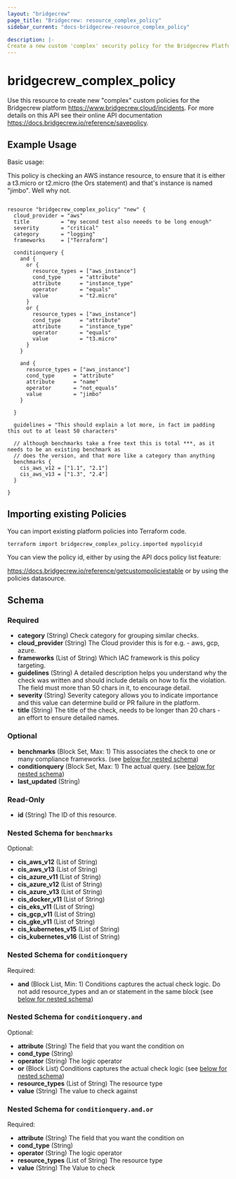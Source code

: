```yaml
---
layout: "bridgecrew"
page_title: "Bridgecrew: resource_complex_policy"
sidebar_current: "docs-bridgecrew-resource_complex_policy"

description: |-
Create a new custom 'complex' security policy for the Bridgecrew Platform
---
```


# bridgecrew_complex_policy

Use this resource to create new "complex" custom policies for the Bridgecrew platform <https://www.bridgecrew.cloud/incidents>.
For more details on this API see their online API documentation <https://docs.bridgecrew.io/reference/savepolicy>.





## Example Usage

Basic usage:

This policy is checking an AWS instance resource, to ensure that it is either a t3.micro or t2.micro (the Ors statement)
and that's instance is named "jimbo". Well why not.

```hcl

resource "bridgecrew_complex_policy" "new" {
  cloud_provider = "aws"
  title          = "my second test also neeeds to be long enough"
  severity       = "critical"
  category       = "logging"
  frameworks     = ["Terraform"]

  conditionquery {
    and {
      or {
        resource_types = ["aws_instance"]
        cond_type      = "attribute"
        attribute      = "instance_type"
        operator       = "equals"
        value          = "t2.micro"
      }
      or {
        resource_types = ["aws_instance"]
        cond_type      = "attribute"
        attribute      = "instance_type"
        operator       = "equals"
        value          = "t3.micro"
      }
    }

    and {
      resource_types = ["aws_instance"]
      cond_type      = "attribute"
      attribute      = "name"
      operator       = "not_equals"
      value          = "jimbo"
    }

  }

  guidelines = "This should explain a lot more, in fact im padding this out to at least 50 characters"

  // although benchmarks take a free text this is total ***, as it needs to be an existing benchmark as
  // does the version, and that more like a category than anything
  benchmarks {
    cis_aws_v12 = ["1.1", "2.1"]
    cis_aws_v13 = ["1.3", "2.4"]
  }

}
```

## Importing existing Policies

You can import existing platform policies into Terraform code.

```
terraform import bridgecrew_complex_policy.imported mypolicyid
```

You can view the policy id, either by using the API docs policy list feature:

<https://docs.bridgecrew.io/reference/getcustompoliciestable> or by using the policies datasource.

<!-- schema generated by tfplugindocs -->
## Schema

### Required

- **category** (String) Check category for grouping similar checks.
- **cloud_provider** (String) The Cloud provider this is for e.g. - aws, gcp, azure.
- **frameworks** (List of String) Which IAC framework is this policy targeting.
- **guidelines** (String) A detailed description helps you understand why the check was written and should include details on how to fix the violation. The field must more than 50 chars in it, to encourage detail.
- **severity** (String) Severity category allows you to indicate importance and this value can determine build or PR failure in the platform.
- **title** (String) The title of the check, needs to be longer than 20 chars - an effort to ensure detailed names.

### Optional

- **benchmarks** (Block Set, Max: 1) This associates the check to one or many compliance frameworks. (see [below for nested schema](#nestedblock--benchmarks))
- **conditionquery** (Block Set, Max: 1) The actual query. (see [below for nested schema](#nestedblock--conditionquery))
- **last_updated** (String)

### Read-Only

- **id** (String) The ID of this resource.

<a id="nestedblock--benchmarks"></a>
### Nested Schema for `benchmarks`

Optional:

- **cis_aws_v12** (List of String)
- **cis_aws_v13** (List of String)
- **cis_azure_v11** (List of String)
- **cis_azure_v12** (List of String)
- **cis_azure_v13** (List of String)
- **cis_docker_v11** (List of String)
- **cis_eks_v11** (List of String)
- **cis_gcp_v11** (List of String)
- **cis_gke_v11** (List of String)
- **cis_kubernetes_v15** (List of String)
- **cis_kubernetes_v16** (List of String)


<a id="nestedblock--conditionquery"></a>
### Nested Schema for `conditionquery`

Required:

- **and** (Block List, Min: 1) Conditions captures the actual check logic. Do not add resource_types and an or statement in the same block (see [below for nested schema](#nestedblock--conditionquery--and))

<a id="nestedblock--conditionquery--and"></a>
### Nested Schema for `conditionquery.and`

Optional:

- **attribute** (String) The field that you want the condition on
- **cond_type** (String)
- **operator** (String) The logic operator
- **or** (Block List) Conditions captures the actual check logic (see [below for nested schema](#nestedblock--conditionquery--and--or))
- **resource_types** (List of String) The resource type
- **value** (String) The value to check against

<a id="nestedblock--conditionquery--and--or"></a>
### Nested Schema for `conditionquery.and.or`

Required:

- **attribute** (String) The field that you want the condition on
- **cond_type** (String)
- **operator** (String) The logic operator
- **resource_types** (List of String) The resource type
- **value** (String) The Value to check
